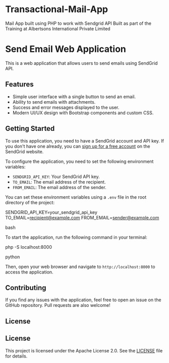# Transactional-Mail-App
Mail App built using PHP to work with Sendgrid API Built as part of the Training at Albertsons International Private Limited 

# Send Email Web Application

This is a web application that allows users to send emails using SendGrid API.

## Features

- Simple user interface with a single button to send an email.
- Ability to send emails with attachments.
- Success and error messages displayed to the user.
- Modern UI/UX design with Bootstrap components and custom CSS.

## Getting Started

To use this application, you need to have a SendGrid account and API key. If you don't have one already, you can [sign up for a free account](https://sendgrid.com/free/?source=send-email-app) on the SendGrid website.

To configure the application, you need to set the following environment variables:

- `SENDGRID_API_KEY`: Your SendGrid API key.
- `TO_EMAIL`: The email address of the recipient.
- `FROM_EMAIL`: The email address of the sender.

You can set these environment variables using a `.env` file in the root directory of the project:

SENDGRID_API_KEY=your_sendgrid_api_key
TO_EMAIL=recipient@example.com
FROM_EMAIL=sender@example.com

bash


To start the application, run the following command in your terminal:

php -S localhost:8000

python


Then, open your web browser and navigate to `http://localhost:8000` to access the application.

## Contributing

If you find any issues with the application, feel free to open an issue on the GitHub repository. Pull requests are also welcome!

## License

## License

This project is licensed under the Apache License 2.0. See the [LICENSE](LICENSE) file for details.

